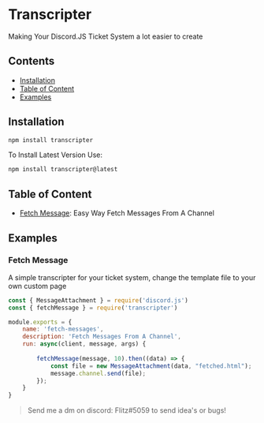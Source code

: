 # Transcripter
Making Your Discord.JS Ticket System a lot easier to create

<div align="center">
  
</div>

## Contents
- [Installation](https://www.npmjs.com/packagetranscripter#installation)
- [Table of Content](https://www.npmjs.com/package/transcripter#table-of-content)
- [Examples](https://www.npmjs.com/package/transcripter#examples)
## Installation
```bash
npm install transcripter
```
To Install Latest Version Use:
```bash
npm install transcripter@latest
```

## Table of Content
- [Fetch Message](https://www.npmjs.com/package/transcripter#Fetch-Message): Easy Way Fetch Messages From A Channel

## Examples

### Fetch Message
A simple transcripter for your ticket system, change the template file to your own custom page

```javascript
const { MessageAttachment } = require('discord.js')
const { fetchMessage } = require('transcripter')

module.exports = {
    name: 'fetch-messages',
    description: 'Fetch Messages From A Channel',
    run: async(client, message, args) {
        
        fetchMessage(message, 10).then((data) => { 
            const file = new MessageAttachment(data, "fetched.html");
            message.channel.send(file);
        });
    }
}
```
> Send me a dm on discord: Flitz#5059 to send idea's or bugs!